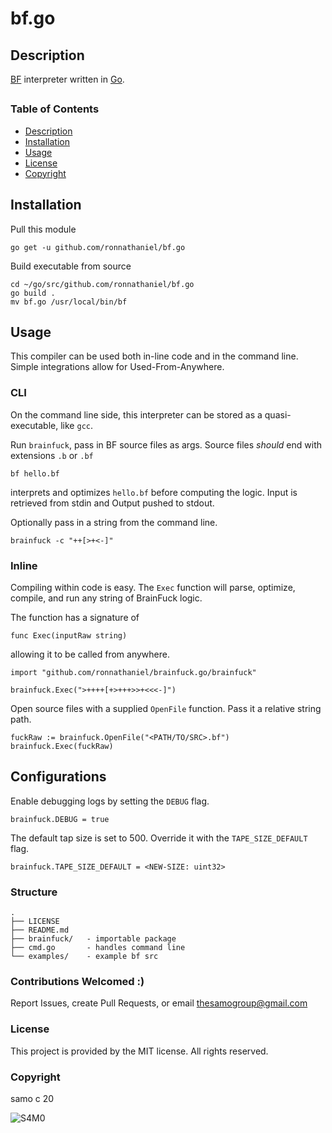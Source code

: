 # bf.go

## Description

[BF](https://en.wikipedia.org/wiki/Brainfuck) interpreter written in [Go](https://github.com/golang/go).


##
### Table of Contents
- [Description](#Description)
- [Installation](#Installation)
- [Usage](#Usage)
- [License](#License)
- [Copyright](#Copyright)
##




## Installation

Pull this module

    go get -u github.com/ronnathaniel/bf.go

Build executable from source

    cd ~/go/src/github.com/ronnathaniel/bf.go
    go build .
    mv bf.go /usr/local/bin/bf

## Usage

This compiler can be used both in-line code and in the command line. Simple integrations allow for Used-From-Anywhere.


### CLI

On the command line side, this interpreter can be stored as a quasi-executable, like `gcc`.


Run `brainfuck`, pass in BF source files as args. Source files *should* end with extensions `.b` or `.bf` 

    bf hello.bf
    
interprets and optimizes `hello.bf` before computing the logic. 
Input is retrieved from stdin and Output pushed to stdout.

Optionally pass in a string from the command line.

    brainfuck -c "++[>+<-]"
    

### Inline 

Compiling within code is easy. The `Exec` function will parse, optimize, compile, and run any string of BrainFuck logic.

The function has a signature of

    func Exec(inputRaw string) 
    
allowing it to be called from anywhere.

    import "github.com/ronnathaniel/brainfuck.go/brainfuck"
    
    brainfuck.Exec(">++++[+>+++>>+<<<-]")
    
Open source files with a supplied `OpenFile` function. Pass it a relative string path.

    fuckRaw := brainfuck.OpenFile("<PATH/TO/SRC>.bf")
    brainfuck.Exec(fuckRaw)

## Configurations

Enable debugging logs by setting the `DEBUG` flag.

    brainfuck.DEBUG = true
    
The default tap size is set to 500. Override it with the `TAPE_SIZE_DEFAULT` flag.

    brainfuck.TAPE_SIZE_DEFAULT = <NEW-SIZE: uint32>
    
### Structure

    .
    ├── LICENSE
    ├── README.md
    ├── brainfuck/   - importable package
    ├── cmd.go       - handles command line
    └── examples/    - example bf src


### Contributions Welcomed :)

Report Issues, create Pull Requests, or email thesamogroup@gmail.com 
### License

This project is provided by the MIT license. All rights reserved.

### Copyright

samo c 20

![S4M0](https://www.juxtapoz.com/images/Austin%20McManus/April_2013/9/jux_samo.jpg)
